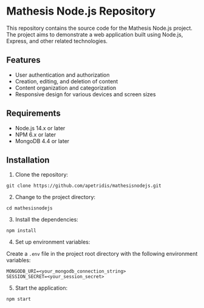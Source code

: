 # Mathesis Node.js Repository

This repository contains the source code for the Mathesis Node.js project. The project aims to demonstrate a web application built using Node.js, Express, and other related technologies.

## Features

- User authentication and authorization
- Creation, editing, and deletion of content
- Content organization and categorization
- Responsive design for various devices and screen sizes

## Requirements

- Node.js 14.x or later
- NPM 6.x or later
- MongoDB 4.4 or later

## Installation

1. Clone the repository:
```
git clone https://github.com/apetridis/mathesisnodejs.git 
```

2. Change to the project directory:
```
cd mathesisnodejs 
```

3. Install the dependencies:
```
npm install 
```

4. Set up environment variables:

Create a `.env` file in the project root directory with the following environment variables:
``` 
MONGODB_URI=<your_mongodb_connection_string>
SESSION_SECRET=<your_session_secret>
```

5. Start the application:
```
npm start
```
